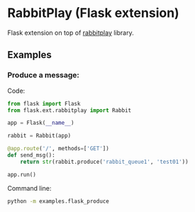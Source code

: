 # RabbitPlay (Flask extension)

Flask extension on top of [rabbitplay](https://github.com/SwipeBank/rabbitplay) library.

## Examples  

### Produce a message:  
Code:
```py
from flask import Flask
from flask.ext.rabbitplay import Rabbit

app = Flask(__name__)

rabbit = Rabbit(app)

@app.route('/', methods=['GET'])
def send_msg():
    return str(rabbit.produce('rabbit_queue1', 'test01'))

app.run()
```
Command line:
```sh
python -m examples.flask_produce
```
